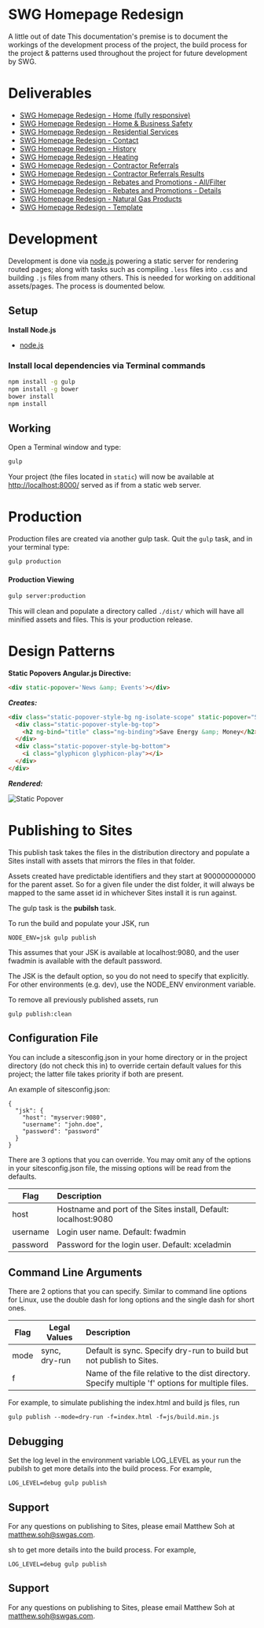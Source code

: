 
# SWG Homepage Redesign
A little out of date
This documentation's premise is to document the workings of the development process of the project, the build process for the project & patterns used throughout the project for future development by SWG.

# Deliverables

  * [SWG Homepage Redesign - Home (fully responsive)](http://plinteractive.github.io/swg_wcm_project/)
  * [SWG Homepage Redesign - Home & Business Safety](http://plinteractive.github.io/swg_wcm_project/#/safety)
  * [SWG Homepage Redesign - Residential Services](http://plinteractive.github.io/swg_wcm_project/#/residential)
  * [SWG Homepage Redesign - Contact](http://plinteractive.github.io/swg_wcm_project/#/contact)
  * [SWG Homepage Redesign - History](http://plinteractive.github.io/swg_wcm_project/#/history)
  * [SWG Homepage Redesign - Heating](http://plinteractive.github.io/swg_wcm_project/#/heating)
  * [SWG Homepage Redesign - Contractor Referrals](http://plinteractive.github.io/swg_wcm_project/#/contractor-referrals)
  * [SWG Homepage Redesign - Contractor Referrals Results](http://plinteractive.github.io/swg_wcm_project/#/contractor-referrals-results)
  * [SWG Homepage Redesign - Rebates and Promotions - All/Filter](http://plinteractive.github.io/swg_wcm_project/#/rebates-and-promotions)
  * [SWG Homepage Redesign - Rebates and Promotions - Details](http://plinteractive.github.io/swg_wcm_project/#/rebates-and-promotions-detail)
  * [SWG Homepage Redesign - Natural Gas Products](http://plinteractive.github.io/swg_wcm_project/#/natural-gas-products)
  * [SWG Homepage Redesign - Template](http://plinteractive.github.io/swg_wcm_project/#/template)

# Development

Development is done via [node.js](http://nodejs.org) powering a static server for rendering routed pages; along with tasks such as compiling `.less` files into `.css` and building `.js` files from many others. This is needed for working on additional assets/pages. The process is doumented below.

## Setup 

**Install Node.js**

  * [node.js](http://nodejs.org)

### Install local dependencies via Terminal commands

```bash
npm install -g gulp
npm install -g bower
bower install
npm install
```

## Working

Open a Terminal window and type:

```bash
gulp
```

Your project (the files located in `static`) will now be available at [http://localhost:8000/](http://localhost:8000/) served as if from a static web server.

# Production

Production files are created via another gulp task. Quit the `gulp` task, and in your terminal type:

```bash
gulp production
```

#### Production Viewing

```bash
gulp server:production
```

This will clean and populate a directory called `./dist/` which will have all minified assets and files. This is your production release.

# Design Patterns

**Static Popovers Angular.js Directive:**

```html
<div static-popover='News &amp; Events'></div>
```

_**Creates:**_

```html
<div class="static-popover-style-bg ng-isolate-scope" static-popover="Save Energy &amp; Money">
  <div class="static-popover-style-bg-top">
    <h2 ng-bind="title" class="ng-binding">Save Energy &amp; Money</h2>
  </div>
  <div class="static-popover-style-bg-bottom">
    <i class="glyphicon glyphicon-play"></i>
  </div>
</div>
```

_**Rendered:**_

![Static Popover](https://s3.amazonaws.com/f.cl.ly/items/2S151W471q393N3o080r/Screen%20Shot%202015-01-20%20at%205.08.07%20PM.png)

# Publishing to Sites

This publish task takes the files in the distribution directory and populate a Sites install with assets that mirrors the files in that folder.

Assets created have predictable identifiers and they start at 900000000000 for the parent asset. So for a given file under the dist folder, it will always be mapped to the same asset id in whichever Sites install it is run against.

The gulp task is the **pubilsh** task.

To run the build and populate your JSK, run

    NODE_ENV=jsk gulp publish

This assumes that your JSK is available at localhost:9080, and the user fwadmin is available with the default password. 

The JSK is the default option, so you do not need to specify that explicitly. For other environments (e.g. dev), use the NODE_ENV environment variable.

To remove all previously published assets, run

    gulp publish:clean

## Configuration File

You can include a sitesconfig.json in your home directory or in the project directory (do not check this in) to override certain default values for this project; the latter file takes priority if both are present. 

An example of sitesconfig.json:


    {
      "jsk": {
        "host": "myserver:9080",
        "username": "john.doe",
        "password": "password"
      }
    }

There are 3 options that you can override. You may omit any of the options in your sitesconfig.json file, the missing options will be read from the defaults. 

Flag | Description 
-- | :--
host | Hostname and port of the Sites install, Default: localhost:9080
username | Login user name. Default: fwadmin
password | Password for the login user. Default: xceladmin

## Command Line Arguments

There are 2 options that you can specify. Similar to command line options for Linux, use the double dash for long options and the single dash for short ones.

Flag | Legal Values | Description 
-- | -- | :--
mode | sync, dry-run | Default is sync. Specify dry-run to build but not publish to Sites.
f | | Name of the file relative to the dist directory. Specify multiple 'f' options for multiple files.

For example, to simulate publishing the index.html and build js files, run

    gulp publish --mode=dry-run -f=index.html -f=js/build.min.js

## Debugging

Set the log level in the environment variable LOG_LEVEL as your run the pubilsh to get more details into the build process. For example,

    LOG_LEVEL=debug gulp publish
    
## Support

For any questions on publishing to Sites, please email Matthew Soh at <matthew.soh@swgas.com>. 

sh to get more details into the build process. For example,

    LOG_LEVEL=debug gulp publish
    
## Support

For any questions on publishing to Sites, please email Matthew Soh at <matthew.soh@swgas.com>. 

